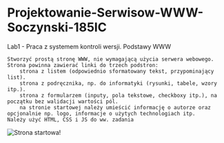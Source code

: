 # Projektowanie-Serwisow-WWW-Soczynski-185IC
 
Lab1 - Praca z systemem kontroli wersji. Podstawy WWW

    Stworzyć prostą stronę WWW, nie wymagającą użycia serwera webowego.
    Strona powinna zawierać linki do trzech podstron:
        strona z listem (odpowiednio sformatowany tekst, przypominający list).
        strona z podręcznika, np. do informatyki (rysunki, tabele, wzory itp.).
        strona z formularzem (inputy, pola tekstowe, checkboxy itp.), na początku bez walidacji wartości pól.
        na stronie startowej należy umieścić informację o autorze oraz opcjonalnie np. logo, informacje o użytych technologiach itp.
    Należy użyć HTML, CSS i JS do ww. zadania

![Strona startowa!](Lab1/Assets/ScreenShots/StronaStarrtowa.jpg "Strona startowa")